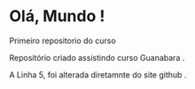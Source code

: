 # Olá, Mundo !
 Primeiro repositorio do curso

 Repositório criado assistindo curso Guanabara .

A Linha 5, foi alterada diretamnte do site github . 

